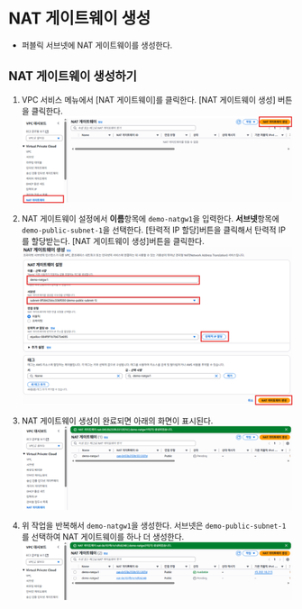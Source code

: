 # NAT 게이트웨이 생성
- 퍼블릭 서브넷에 NAT 게이트웨이를 생성한다.

## NAT 게이트웨이 생성하기
1. VPC 서비스 메뉴에서 [NAT 게이트웨이]를 클릭한다. [NAT 게이트웨이 생성] 버튼을 클릭한다.
   ![nat 생성](../../images/4/25-1.png)

2. NAT 게이트웨이 설정에서 **이름**항목에 `demo-natgw1`을 입력한다. **서브넷**항목에 `demo-public-subnet-1`을 선택한다. [탄력적 IP 할당]버튼을 클릭해서 탄력적 IP를 할당받는다. [NAT 게이트웨이 생성]버튼을 클릭한다.
   ![nat 설정](../../images/4/25-2.png)

3. NAT 게이트웨이 생성이 완료되면 아래의 화면이 표시된다. 
   ![nat 설정](../../images/4/25-3.png)

4. 위 작업을 반복해서 `demo-natgw1`을 생성한다. 서브넷은 `demo-public-subnet-1`를 선택하여 NAT 게이트웨이를 하나 더 생성한다.
   ![nat 설정](../../images/4/25-4.png)